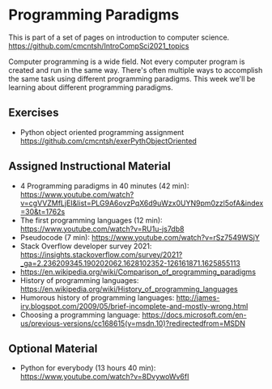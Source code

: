# Programming Paradigms

This is part of a set of pages on introduction to computer science. https://github.com/cmcntsh/IntroCompSci2021_topics

Computer programming is a wide field. Not every computer program is created and run in the same way. There's often multiple ways to accomplish the same task using different programming paradigms. This week we'll be learning about different programming paradigms.

## Exercises

* Python object oriented programming assignment https://github.com/cmcntsh/exerPythObjectOriented

## Assigned Instructional Material

* 4 Programming paradigms in 40 minutes (42 min): https://www.youtube.com/watch?v=cgVVZMfLjEI&list=PLG9A6ovzPqX6d9uWzx0UYN9pm0zzl5ofA&index=30&t=1762s
* The first programming languages (12 min): https://www.youtube.com/watch?v=RU1u-js7db8
* Pseudocode (7 min): https://www.youtube.com/watch?v=rSz7549WSjY
* Stack Overflow developer survey 2021: https://insights.stackoverflow.com/survey/2021?_ga=2.236209345.190202062.1628102352-126161871.1625855113
* https://en.wikipedia.org/wiki/Comparison_of_programming_paradigms
* History of programming languages: https://en.wikipedia.org/wiki/History_of_programming_languages
* Humorous history of programming languages: http://james-iry.blogspot.com/2009/05/brief-incomplete-and-mostly-wrong.html
* Choosing a programming language: https://docs.microsoft.com/en-us/previous-versions/cc168615(v=msdn.10)?redirectedfrom=MSDN

## Optional Material

* Python for everybody (13 hours 40 min): https://www.youtube.com/watch?v=8DvywoWv6fI
